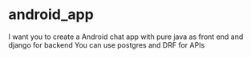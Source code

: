 # android_app
I want you to create a Android chat app with pure java as front end and django for backend
You can use postgres and DRF for APIs 
